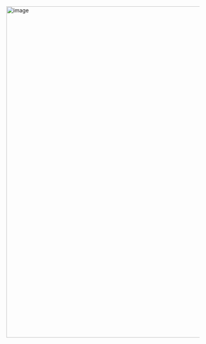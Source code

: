 <img width="866" alt="image" src="https://github.com/user-attachments/assets/b3ec639b-1d5d-4442-8e70-2a88e6d63967" />
